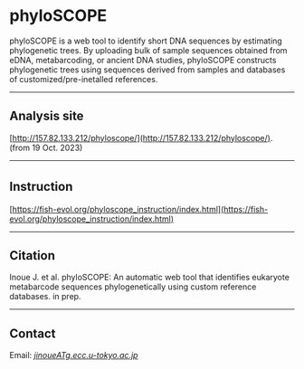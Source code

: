 # phyloSCOPE   
phyloSCOPE is a web tool to identify short DNA sequences by estimating phylogenetic trees. By uploading bulk of sample sequences obtained from eDNA, metabarcoding, or ancient DNA studies, phyloSCOPE constructs phylogenetic trees using sequences derived from samples and databases of customized/pre-inetalled references.


---

## Analysis site   
[http://157.82.133.212/phyloscope/](http://157.82.133.212/phyloscope/).
(from 19 Oct. 2023)   

<!-- 
sakura (from 30 Aug. 2022) - fast   
[http://153.126.199.44/phyloscope/](http://153.126.199.44/phyloscope/).
-->

---
## Instruction　　　
[https://fish-evol.org/phyloscope_instruction/index.html](https://fish-evol.org/phyloscope_instruction/index.html)


---
## Citation
Inoue J. et al. 
phyloSCOPE: An automatic web tool that identifies eukaryote metabarcode sequences phylogenetically using custom reference databases. in prep.   

---
## Contact 
Email: [_jinoueATg.ecc.u-tokyo.ac.jp_](http://www.fish-evol.org/index_eng.html)
<br />  

